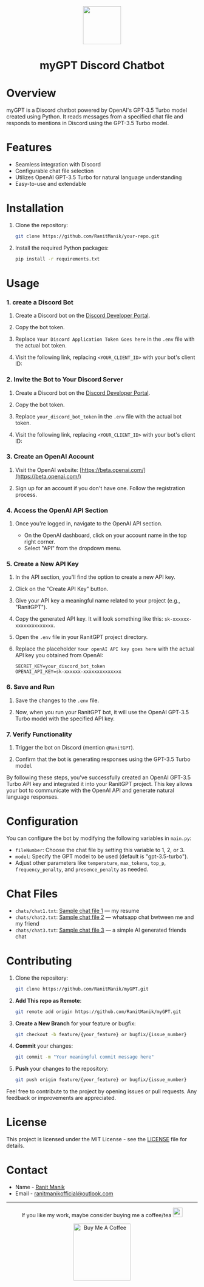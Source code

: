 <div  align = "center">
  <img src="https://github.com/RanitManik/myGPT/assets/138437760/0631b375-ca63-4c39-9e6c-686b6372cfe5" height="100">
  <h1>myGPT Discord Chatbot</h1>
</div>

# Overview

myGPT is a Discord chatbot powered by OpenAI's GPT-3.5 Turbo model created using Python. 
It reads messages from a specified chat file and responds to mentions in Discord using the GPT-3.5 Turbo model.

# Features

- Seamless integration with Discord
- Configurable chat file selection
- Utilizes OpenAI GPT-3.5 Turbo for natural language understanding
- Easy-to-use and extendable

# Installation

1. Clone the repository:

   ```bash
   git clone https://github.com/RanitManik/your-repo.git
   ```

2. Install the required Python packages:

   ```bash
   pip install -r requirements.txt
   ```
   
# Usage

### 1. create a Discord Bot
  
  1. Create a Discord bot on the [Discord Developer Portal](https://discord.com/developers/applications).
  
  2. Copy the bot token.

  3. Replace `Your Discord Application Token Goes here` in the `.env` file with the actual bot token.
  
  4. Visit the following link, replacing `<YOUR_CLIENT_ID>` with your bot's client ID:

### 2. Invite the Bot to Your Discord Server

  1. Create a Discord bot on the [Discord Developer Portal](https://discord.com/developers/applications).
  
  2. Copy the bot token.
  
  3. Replace `your_discord_bot_token` in the `.env` file with the actual bot token.
  
  4. Visit the following link, replacing `<YOUR_CLIENT_ID>` with your bot's client ID:

### 3. Create an OpenAI Account
  
  1. Visit the OpenAI website: [https://beta.openai.com/](https://beta.openai.com/)
  
  2. Sign up for an account if you don't have one. Follow the registration process.

### 4. Access the OpenAI API Section

  1. Once you're logged in, navigate to the OpenAI API section.
  
     - On the OpenAI dashboard, click on your account name in the top right corner.
     - Select "API" from the dropdown menu.

### 5. Create a New API Key

  1. In the API section, you'll find the option to create a new API key.
  
  2. Click on the "Create API Key" button.
  
  3. Give your API key a meaningful name related to your project (e.g., "RanitGPT").
  
  4. Copy the generated API key. It will look something like this: `sk-xxxxxx-xxxxxxxxxxxxxx`.
  
  5. Open the `.env` file in your RanitGPT project directory.
  
  6. Replace the placeholder `Your openAI API key goes here` with the actual API key you obtained from OpenAI:
  
     ```plaintext
     SECRET_KEY=your_discord_bot_token
     OPENAI_API_KEY=sk-xxxxxx-xxxxxxxxxxxxxx
     ```

### 6. Save and Run

  1. Save the changes to the `.env` file.

2. Now, when you run your RanitGPT bot, it will use the OpenAI GPT-3.5 Turbo model with the specified API key.

### 7. Verify Functionality

  1. Trigger the bot on Discord (mention `@RanitGPT`).
  
  2. Confirm that the bot is generating responses using the GPT-3.5 Turbo model.

By following these steps, you've successfully created an OpenAI GPT-3.5 Turbo API key and integrated it into your RanitGPT project. This key allows your bot to communicate with the OpenAI API and generate natural language responses.

# Configuration

You can configure the bot by modifying the following variables in `main.py`:

- `fileNumber`: Choose the chat file by setting this variable to 1, 2, or 3.
- `model`: Specify the GPT model to be used (default is "gpt-3.5-turbo").
- Adjust other parameters like `temperature`, `max_tokens`, `top_p`, `frequency_penalty`, and `presence_penalty` as needed.

# Chat Files

- `chats/chat1.txt`: [Sample chat file 1](chats/chat1.txt) — my resume
- `chats/chat2.txt`: [Sample chat file 2](chats/chat2.txt) — whatsapp chat bwtween me and my friend
- `chats/chat3.txt`: [Sample chat file 3](chats/chat3.txt) — a simple AI generated friends chat

# Contributing

1. Clone the repository:

   ```bash
   git clone https://github.com/RanitManik/myGPT.git
   ```

2. **Add This repo as Remote**:

   ```bash
   git remote add origin https://github.com/RanitManik/myGPT.git
   ```

3. **Create a New Branch** for your feature or bugfix:

   ```bash
   git checkout -b feature/{your_feature} or bugfix/{issue_number}
   ```

4. **Commit** your changes:

   ```bash
   git commit -m "Your meaningful commit message here"
   ```

5. **Push** your changes to the repository:

   ```bash
   git push origin feature/{your_feature} or bugfix/{issue_number}
   ```

Feel free to contribute to the project by opening issues or pull requests. Any feedback or improvements are appreciated.

# License

This project is licensed under the MIT License - see the [LICENSE](LICENSE) file for details.

# Contact

- Name - [Ranit Manik](https://github.com/RanitManik)
- Email - ranitmanikofficial@outlook.com

---

<p align="center"> If you like my work, maybe consider buying me a coffee/tea <img src="https://media.giphy.com/media/lRSeZ2ddNwhZ5AgIvk/giphy.gif" width="25">

<p align="center"><a href="https://www.buymeacoffee.com/ranitmanik" target="_blank"><img src="https://cdn.buymeacoffee.com/buttons/v2/default-red.png" alt="Buy Me A Coffee" width="150"></a>
